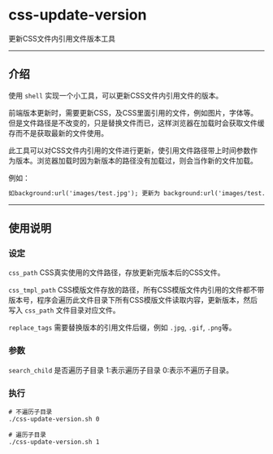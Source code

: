 # css-update-version

更新CSS文件内引用文件版本工具

---

## 介绍

使用 `shell` 实现一个小工具，可以更新CSS文件内引用文件的版本。

前端版本更新时，需要更新CSS，及CSS里面引用的文件，例如图片，字体等。但是文件路径是不改变的，只是替换文件而已，这样浏览器在加载时会获取文件缓存而不是获取最新的文件使用。

此工具可以对CSS文件内引用的文件进行更新，使引用文件路径带上时间参数作为版本。浏览器加载时因为新版本的路径没有加载过，则会当作新的文件加载。

例如：

```txt
如background:url('images/test.jpg'); 更新为 background:url('images/test.jpg?20191224121212')
```

---

## 使用说明

### 设定

`css_path` CSS真实使用的文件路径，存放更新完版本后的CSS文件。

`css_tmpl_path` CSS模版文件存放的路径，所有CSS模版文件内引用的文件都不带版本号，程序会遍历此文件目录下所有CSS模版文件读取内容，更新版本，然后写入 `css_path` 文件目录对应文件。

`replace_tags` 需要替换版本的引用文件后缀，例如 `.jpg`, `.gif`, `.png`等。

### 参数

`search_child` 是否遍历子目录 1:表示遍历子目录 0:表示不遍历子目录。

### 执行

```shell
# 不遍历子目录
./css-update-version.sh 0

# 遍历子目录
./css-update-version.sh 1
```
